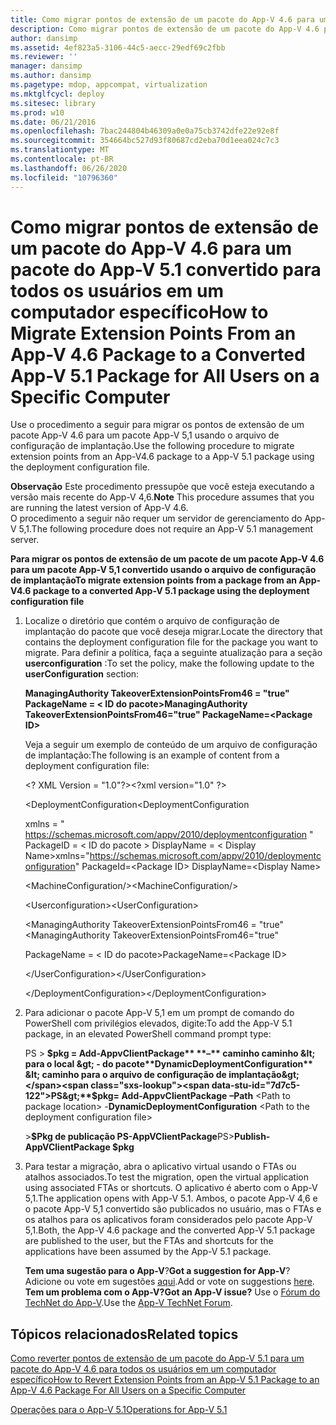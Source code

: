 ```yaml
---
title: Como migrar pontos de extensão de um pacote do App-V 4.6 para um pacote do App-V 5.1 convertido para todos os usuários em um computador específico
description: Como migrar pontos de extensão de um pacote do App-V 4.6 para um pacote do App-V 5.1 convertido para todos os usuários em um computador específico
author: dansimp
ms.assetid: 4ef823a5-3106-44c5-aecc-29edf69c2fbb
ms.reviewer: ''
manager: dansimp
ms.author: dansimp
ms.pagetype: mdop, appcompat, virtualization
ms.mktglfcycl: deploy
ms.sitesec: library
ms.prod: w10
ms.date: 06/21/2016
ms.openlocfilehash: 7bac244804b46309a0e0a75cb3742dfe22e92e8f
ms.sourcegitcommit: 354664bc527d93f80687cd2eba70d1eea024c7c3
ms.translationtype: MT
ms.contentlocale: pt-BR
ms.lasthandoff: 06/26/2020
ms.locfileid: "10796360"
---
```

# <span data-ttu-id="7d7c5-103">Como migrar pontos de extensão de um pacote do App-V 4.6 para um pacote do App-V 5.1 convertido para todos os usuários em um computador específico</span><span class="sxs-lookup"><span data-stu-id="7d7c5-103">How to Migrate Extension Points From an App-V 4.6 Package to a Converted App-V 5.1 Package for All Users on a Specific Computer</span></span>


<span data-ttu-id="7d7c5-104">Use o procedimento a seguir para migrar os pontos de extensão de um pacote App-V 4.6 para um pacote App-V 5,1 usando o arquivo de configuração de implantação.</span><span class="sxs-lookup"><span data-stu-id="7d7c5-104">Use the following procedure to migrate extension points from an App-V4.6 package to a App-V 5.1 package using the deployment configuration file.</span></span>

<span data-ttu-id="7d7c5-105">**Observação**  Este procedimento pressupõe que você esteja executando a versão mais recente do App-V 4,6.</span><span class="sxs-lookup"><span data-stu-id="7d7c5-105">**Note** This procedure assumes that you are running the latest version of App-V 4.6.</span></span>  
<span data-ttu-id="7d7c5-106">O procedimento a seguir não requer um servidor de gerenciamento do App-V 5,1.</span><span class="sxs-lookup"><span data-stu-id="7d7c5-106">The following procedure does not require an App-V 5.1 management server.</span></span>

 

**<span data-ttu-id="7d7c5-107">Para migrar os pontos de extensão de um pacote de um pacote App-V 4.6 para um pacote App-V 5,1 convertido usando o arquivo de configuração de implantação</span><span class="sxs-lookup"><span data-stu-id="7d7c5-107">To migrate extension points from a package from an App-V4.6 package to a converted App-V 5.1 package using the deployment configuration file</span></span>**

1. <span data-ttu-id="7d7c5-108">Localize o diretório que contém o arquivo de configuração de implantação do pacote que você deseja migrar.</span><span class="sxs-lookup"><span data-stu-id="7d7c5-108">Locate the directory that contains the deployment configuration file for the package you want to migrate.</span></span> <span data-ttu-id="7d7c5-109">Para definir a política, faça a seguinte atualização para a seção **userconfiguration** :</span><span class="sxs-lookup"><span data-stu-id="7d7c5-109">To set the policy, make the following update to the **userConfiguration** section:</span></span>

   **<span data-ttu-id="7d7c5-110">ManagingAuthority TakeoverExtensionPointsFrom46 = "true" PackageName = &lt; ID do pacote&gt;</span><span class="sxs-lookup"><span data-stu-id="7d7c5-110">ManagingAuthority TakeoverExtensionPointsFrom46="true" PackageName=&lt;Package ID&gt;</span></span>**

   <span data-ttu-id="7d7c5-111">Veja a seguir um exemplo de conteúdo de um arquivo de configuração de implantação:</span><span class="sxs-lookup"><span data-stu-id="7d7c5-111">The following is an example of content from a deployment configuration file:</span></span>

   <span data-ttu-id="7d7c5-112">&lt;? XML Version = "1.0"?&gt;</span><span class="sxs-lookup"><span data-stu-id="7d7c5-112">&lt;?xml version="1.0" ?&gt;</span></span>

   <span data-ttu-id="7d7c5-113">&lt;DeploymentConfiguration</span><span class="sxs-lookup"><span data-stu-id="7d7c5-113">&lt;DeploymentConfiguration</span></span>

   <span data-ttu-id="7d7c5-114">xmlns = " <https://schemas.microsoft.com/appv/2010/deploymentconfiguration> " PackageID = &lt; ID do pacote &gt; DisplayName = &lt; Display Name&gt;</span><span class="sxs-lookup"><span data-stu-id="7d7c5-114">xmlns="<https://schemas.microsoft.com/appv/2010/deploymentconfiguration>" PackageId=&lt;Package ID&gt; DisplayName=&lt;Display Name&gt;</span></span>

   <span data-ttu-id="7d7c5-115">&lt;MachineConfiguration/&gt;</span><span class="sxs-lookup"><span data-stu-id="7d7c5-115">&lt;MachineConfiguration/&gt;</span></span>

   <span data-ttu-id="7d7c5-116">&lt;Userconfiguration&gt;</span><span class="sxs-lookup"><span data-stu-id="7d7c5-116">&lt;UserConfiguration&gt;</span></span>

   <span data-ttu-id="7d7c5-117">&lt;ManagingAuthority TakeoverExtensionPointsFrom46 = "true"</span><span class="sxs-lookup"><span data-stu-id="7d7c5-117">&lt;ManagingAuthority TakeoverExtensionPointsFrom46="true"</span></span>

   <span data-ttu-id="7d7c5-118">PackageName = &lt; ID do pacote&gt;</span><span class="sxs-lookup"><span data-stu-id="7d7c5-118">PackageName=&lt;Package ID&gt;</span></span>

   <span data-ttu-id="7d7c5-119">&lt;/UserConfiguration&gt;</span><span class="sxs-lookup"><span data-stu-id="7d7c5-119">&lt;/UserConfiguration&gt;</span></span>

   <span data-ttu-id="7d7c5-120">&lt;/DeploymentConfiguration&gt;</span><span class="sxs-lookup"><span data-stu-id="7d7c5-120">&lt;/DeploymentConfiguration&gt;</span></span>

2. <span data-ttu-id="7d7c5-121">Para adicionar o pacote App-V 5,1 em um prompt de comando do PowerShell com privilégios elevados, digite:</span><span class="sxs-lookup"><span data-stu-id="7d7c5-121">To add the App-V 5.1 package, in an elevated PowerShell command prompt type:</span></span>

   <span data-ttu-id="7d7c5-122">PS &gt; **$pkg = Add-AppvClientPackage** **–** caminho caminho &lt; para o local &gt;  - do pacote**DynamicDeploymentConfiguration** &lt; caminho para o arquivo de configuração de implantação&gt;</span><span class="sxs-lookup"><span data-stu-id="7d7c5-122">PS&gt;**$pkg= Add-AppvClientPackage** **–Path** &lt;Path to package location&gt; -**DynamicDeploymentConfiguration** &lt;Path to the deployment configuration file&gt;</span></span>

   <span data-ttu-id="7d7c5-123">&gt;**$Pkg de publicação PS-AppVClientPackage**</span><span class="sxs-lookup"><span data-stu-id="7d7c5-123">PS&gt;**Publish-AppVClientPackage $pkg**</span></span>

3. <span data-ttu-id="7d7c5-124">Para testar a migração, abra o aplicativo virtual usando o FTAs ou atalhos associados.</span><span class="sxs-lookup"><span data-stu-id="7d7c5-124">To test the migration, open the virtual application using associated FTAs or shortcuts.</span></span> <span data-ttu-id="7d7c5-125">O aplicativo é aberto com o App-V 5,1.</span><span class="sxs-lookup"><span data-stu-id="7d7c5-125">The application opens with App-V 5.1.</span></span> <span data-ttu-id="7d7c5-126">Ambos, o pacote App-V 4,6 e o pacote App-V 5,1 convertido são publicados no usuário, mas o FTAs e os atalhos para os aplicativos foram considerados pelo pacote App-V 5,1.</span><span class="sxs-lookup"><span data-stu-id="7d7c5-126">Both, the App-V 4.6 package and the converted App-V 5.1 package are published to the user, but the FTAs and shortcuts for the applications have been assumed by the App-V 5.1 package.</span></span>

   <span data-ttu-id="7d7c5-127">**Tem uma sugestão para o App-V**?</span><span class="sxs-lookup"><span data-stu-id="7d7c5-127">**Got a suggestion for App-V**?</span></span> <span data-ttu-id="7d7c5-128">Adicione ou vote em sugestões [aqui](http://appv.uservoice.com/forums/280448-microsoft-application-virtualization).</span><span class="sxs-lookup"><span data-stu-id="7d7c5-128">Add or vote on suggestions [here](http://appv.uservoice.com/forums/280448-microsoft-application-virtualization).</span></span> **<span data-ttu-id="7d7c5-129">Tem um problema com o App-V?</span><span class="sxs-lookup"><span data-stu-id="7d7c5-129">Got an App-V issue?</span></span>** <span data-ttu-id="7d7c5-130">Use o [Fórum do TechNet do App-V](https://social.technet.microsoft.com/Forums/home?forum=mdopappv).</span><span class="sxs-lookup"><span data-stu-id="7d7c5-130">Use the [App-V TechNet Forum](https://social.technet.microsoft.com/Forums/home?forum=mdopappv).</span></span>

## <span data-ttu-id="7d7c5-131">Tópicos relacionados</span><span class="sxs-lookup"><span data-stu-id="7d7c5-131">Related topics</span></span>


[<span data-ttu-id="7d7c5-132">Como reverter pontos de extensão de um pacote do App-V 5.1 para um pacote do App-V 4.6 para todos os usuários em um computador específico</span><span class="sxs-lookup"><span data-stu-id="7d7c5-132">How to Revert Extension Points from an App-V 5.1 Package to an App-V 4.6 Package For All Users on a Specific Computer</span></span>](how-to-revert-extension-points-from-an-app-v-51-package-to-an-app-v-46-package-for-all-users-on-a-specific-computer.md)

[<span data-ttu-id="7d7c5-133">Operações para o App-V 5.1</span><span class="sxs-lookup"><span data-stu-id="7d7c5-133">Operations for App-V 5.1</span></span>](operations-for-app-v-51.md)

 

 





